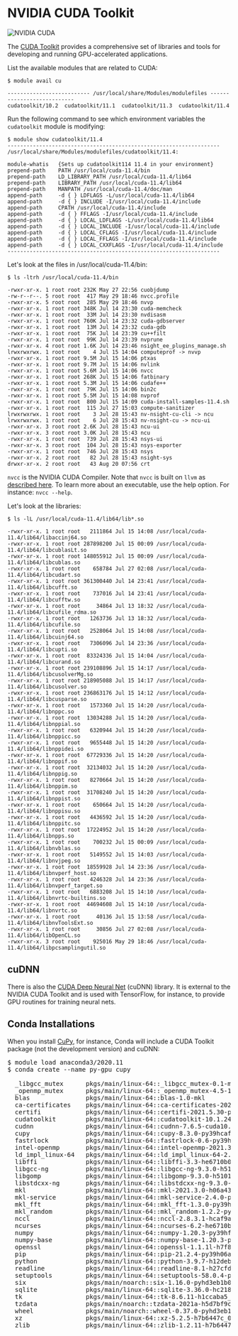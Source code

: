 # NVIDIA CUDA Toolkit

![NVIDIA CUDA](hhttps://en.wikipedia.org/wiki/File:Nvidia_CUDA_Logo.jpg)

The [CUDA Toolkit](https://developer.nvidia.com/cuda-toolkit) provides a comprehensive set of libraries and tools for developing and running GPU-accelerated applications.

List the available modules that are related to CUDA:

```
$ module avail cu

-------------------------- /usr/local/share/Modules/modulefiles ---------------------------
cudatoolkit/10.2  cudatoolkit/11.1  cudatoolkit/11.3  cudatoolkit/11.4
```

Run the following command to see which environment variables the `cudatoolkit` module is modifying:

```
$ module show cudatoolkit/11.4
-------------------------------------------------------------------
/usr/local/share/Modules/modulefiles/cudatoolkit/11.4:

module-whatis   {Sets up cudatoolkit114 11.4 in your environment}
prepend-path    PATH /usr/local/cuda-11.4/bin
prepend-path    LD_LIBRARY_PATH /usr/local/cuda-11.4/lib64
prepend-path    LIBRARY_PATH /usr/local/cuda-11.4/lib64
prepend-path    MANPATH /usr/local/cuda-11.4/doc/man
append-path     -d { } LDFLAGS -L/usr/local/cuda-11.4/lib64
append-path     -d { } INCLUDE -I/usr/local/cuda-11.4/include
append-path     CPATH /usr/local/cuda-11.4/include
append-path     -d { } FFLAGS -I/usr/local/cuda-11.4/include
append-path     -d { } LOCAL_LDFLAGS -L/usr/local/cuda-11.4/lib64
append-path     -d { } LOCAL_INCLUDE -I/usr/local/cuda-11.4/include
append-path     -d { } LOCAL_CFLAGS -I/usr/local/cuda-11.4/include
append-path     -d { } LOCAL_FFLAGS -I/usr/local/cuda-11.4/include
append-path     -d { } LOCAL_CXXFLAGS -I/usr/local/cuda-11.4/include
-------------------------------------------------------------------
```

Let's look at the files in /usr/local/cuda-11.4/bin:

```
$ ls -ltrh /usr/local/cuda-11.4/bin

-rwxr-xr-x. 1 root root 232K May 27 22:56 cuobjdump
-rw-r--r--. 5 root root  417 May 29 18:46 nvcc.profile
-rwxr-xr-x. 5 root root  285 May 29 18:46 nvvp
-rwxr-xr-x. 1 root root 348K Jul 14 23:30 cuda-memcheck
-rwxr-xr-x. 1 root root  33M Jul 14 23:30 nvdisasm
-rwxr-xr-x. 1 root root 760K Jul 14 23:32 cuda-gdbserver
-rwxr-xr-x. 1 root root  13M Jul 14 23:32 cuda-gdb
-rwxr-xr-x. 1 root root  75K Jul 14 23:39 cu++filt
-rwxr-xr-x. 1 root root  99K Jul 14 23:39 nvprune
-rwxr-xr-x. 4 root root 1.6K Jul 14 23:46 nsight_ee_plugins_manage.sh
lrwxrwxrwx. 1 root root    4 Jul 15 14:04 computeprof -> nvvp
-rwxr-xr-x. 1 root root 9.5M Jul 15 14:06 ptxas
-rwxr-xr-x. 1 root root 9.7M Jul 15 14:06 nvlink
-rwxr-xr-x. 1 root root 5.6M Jul 15 14:06 nvcc
-rwxr-xr-x. 1 root root 268K Jul 15 14:06 fatbinary
-rwxr-xr-x. 1 root root 5.3M Jul 15 14:06 cudafe++
-rwxr-xr-x. 1 root root  79K Jul 15 14:06 bin2c
-rwxr-xr-x. 1 root root 5.5M Jul 15 14:08 nvprof
-rwxr-xr-x. 1 root root  800 Jul 15 14:09 cuda-install-samples-11.4.sh
-rwxr-xr-x. 1 root root  115 Jul 27 15:03 compute-sanitizer
lrwxrwxrwx. 1 root root    3 Jul 28 15:43 nv-nsight-cu-cli -> ncu
lrwxrwxrwx. 1 root root    6 Jul 28 15:43 nv-nsight-cu -> ncu-ui
-rwxr-xr-x. 3 root root 2.6K Jul 28 15:43 ncu-ui
-rwxr-xr-x. 3 root root 3.0K Jul 28 15:43 ncu
-rwxr-xr-x. 1 root root  739 Jul 28 15:43 nsys-ui
-rwxr-xr-x. 3 root root  104 Jul 28 15:43 nsys-exporter
-rwxr-xr-x. 1 root root  746 Jul 28 15:43 nsys
-rwxr-xr-x. 2 root root   82 Jul 28 15:43 nsight-sys
drwxr-xr-x. 2 root root   43 Aug 20 07:56 crt
```

`nvcc` is the NVIDIA CUDA Compiler. Note that `nvcc` is built on `llvm` as [described here](https://developer.nvidia.com/cuda-llvm-compiler). To learn more about an executable, use the help option. For instance: `nvcc --help`.


Let's look at the libraries:

```
$ ls -lL /usr/local/cuda-11.4/lib64/lib*.so

-rwxr-xr-x. 1 root root   2111864 Jul 15 14:08 /usr/local/cuda-11.4/lib64/libaccinj64.so
-rwxr-xr-x. 1 root root 287898200 Jul 15 00:09 /usr/local/cuda-11.4/lib64/libcublasLt.so
-rwxr-xr-x. 1 root root 148055912 Jul 15 00:09 /usr/local/cuda-11.4/lib64/libcublas.so
-rwxr-xr-x. 1 root root    658784 Jul 27 02:08 /usr/local/cuda-11.4/lib64/libcudart.so
-rwxr-xr-x. 1 root root 361300440 Jul 14 23:41 /usr/local/cuda-11.4/lib64/libcufft.so
-rwxr-xr-x. 1 root root    737016 Jul 14 23:41 /usr/local/cuda-11.4/lib64/libcufftw.so
-rwxr-xr-x. 1 root root     34864 Jul 13 18:32 /usr/local/cuda-11.4/lib64/libcufile_rdma.so
-rwxr-xr-x. 1 root root   1263736 Jul 13 18:32 /usr/local/cuda-11.4/lib64/libcufile.so
-rwxr-xr-x. 1 root root   2528064 Jul 15 14:08 /usr/local/cuda-11.4/lib64/libcuinj64.so
-rwxr-xr-x. 1 root root   7306096 Jul 14 23:36 /usr/local/cuda-11.4/lib64/libcupti.so
-rwxr-xr-x. 1 root root  83324336 Jul 15 14:04 /usr/local/cuda-11.4/lib64/libcurand.so
-rwxr-xr-x. 1 root root 239108896 Jul 15 14:17 /usr/local/cuda-11.4/lib64/libcusolverMg.so
-rwxr-xr-x. 1 root root 218905088 Jul 15 14:17 /usr/local/cuda-11.4/lib64/libcusolver.so
-rwxr-xr-x. 1 root root 236863176 Jul 15 14:12 /usr/local/cuda-11.4/lib64/libcusparse.so
-rwxr-xr-x. 1 root root   1573360 Jul 15 14:20 /usr/local/cuda-11.4/lib64/libnppc.so
-rwxr-xr-x. 1 root root  13034288 Jul 15 14:20 /usr/local/cuda-11.4/lib64/libnppial.so
-rwxr-xr-x. 1 root root   6320944 Jul 15 14:20 /usr/local/cuda-11.4/lib64/libnppicc.so
-rwxr-xr-x. 1 root root   9655448 Jul 15 14:20 /usr/local/cuda-11.4/lib64/libnppidei.so
-rwxr-xr-x. 1 root root  67729336 Jul 15 14:20 /usr/local/cuda-11.4/lib64/libnppif.so
-rwxr-xr-x. 1 root root  32134032 Jul 15 14:20 /usr/local/cuda-11.4/lib64/libnppig.so
-rwxr-xr-x. 1 root root   8270664 Jul 15 14:20 /usr/local/cuda-11.4/lib64/libnppim.so
-rwxr-xr-x. 1 root root  31708240 Jul 15 14:20 /usr/local/cuda-11.4/lib64/libnppist.so
-rwxr-xr-x. 1 root root    650664 Jul 15 14:20 /usr/local/cuda-11.4/lib64/libnppisu.so
-rwxr-xr-x. 1 root root   4436592 Jul 15 14:20 /usr/local/cuda-11.4/lib64/libnppitc.so
-rwxr-xr-x. 1 root root  17224952 Jul 15 14:20 /usr/local/cuda-11.4/lib64/libnpps.so
-rwxr-xr-x. 1 root root    700232 Jul 15 00:09 /usr/local/cuda-11.4/lib64/libnvblas.so
-rwxr-xr-x. 1 root root   5149552 Jul 15 14:03 /usr/local/cuda-11.4/lib64/libnvjpeg.so
-rwxr-xr-x. 1 root root  18559928 Jul 14 23:36 /usr/local/cuda-11.4/lib64/libnvperf_host.so
-rwxr-xr-x. 1 root root   4246328 Jul 14 23:36 /usr/local/cuda-11.4/lib64/libnvperf_target.so
-rwxr-xr-x. 1 root root   6883208 Jul 15 14:10 /usr/local/cuda-11.4/lib64/libnvrtc-builtins.so
-rwxr-xr-x. 1 root root  44694608 Jul 15 14:10 /usr/local/cuda-11.4/lib64/libnvrtc.so
-rwxr-xr-x. 1 root root     40136 Jul 15 13:58 /usr/local/cuda-11.4/lib64/libnvToolsExt.so
-rwxr-xr-x. 1 root root     30856 Jul 27 02:08 /usr/local/cuda-11.4/lib64/libOpenCL.so
-rwxr-xr-x. 3 root root    925016 May 29 18:46 /usr/local/cuda-11.4/lib64/libpcsamplingutil.so
```

## cuDNN

There is also the [CUDA Deep Neural Net](https://developer.nvidia.com/cudnn) (cuDNN) library. It is external to the NVIDIA CUDA Toolkit and is used with TensorFlow, for instance, to provide GPU routines for training neural nets.

## Conda Installations

When you install [CuPy](https://cupy.dev), for instance, Conda will include a CUDA Toolkit package (not the development version) and cuDNN:

<pre>
$ module load anaconda3/2020.11
$ conda create --name py-gpu cupy

  _libgcc_mutex      pkgs/main/linux-64::_libgcc_mutex-0.1-main
  _openmp_mutex      pkgs/main/linux-64::_openmp_mutex-4.5-1_gnu
  blas               pkgs/main/linux-64::blas-1.0-mkl
  ca-certificates    pkgs/main/linux-64::ca-certificates-2021.9.30-h06a4308_1
  certifi            pkgs/main/linux-64::certifi-2021.5.30-py39h06a4308_0
  cudatoolkit        pkgs/main/linux-64::cudatoolkit-10.1.243-h6bb024c_0
  cudnn              pkgs/main/linux-64::cudnn-7.6.5-cuda10.1_0
  cupy               pkgs/main/linux-64::cupy-8.3.0-py39hcaf9a05_0
  fastrlock          pkgs/main/linux-64::fastrlock-0.6-py39h2531618_0
  intel-openmp       pkgs/main/linux-64::intel-openmp-2021.3.0-h06a4308_3350
  ld_impl_linux-64   pkgs/main/linux-64::ld_impl_linux-64-2.35.1-h7274673_9
  libffi             pkgs/main/linux-64::libffi-3.3-he6710b0_2
  libgcc-ng          pkgs/main/linux-64::libgcc-ng-9.3.0-h5101ec6_17
  libgomp            pkgs/main/linux-64::libgomp-9.3.0-h5101ec6_17
  libstdcxx-ng       pkgs/main/linux-64::libstdcxx-ng-9.3.0-hd4cf53a_17
  mkl                pkgs/main/linux-64::mkl-2021.3.0-h06a4308_520
  mkl-service        pkgs/main/linux-64::mkl-service-2.4.0-py39h7f8727e_0
  mkl_fft            pkgs/main/linux-64::mkl_fft-1.3.0-py39h42c9631_2
  mkl_random         pkgs/main/linux-64::mkl_random-1.2.2-py39h51133e4_0
  nccl               pkgs/main/linux-64::nccl-2.8.3.1-hcaf9a05_0
  ncurses            pkgs/main/linux-64::ncurses-6.2-he6710b0_1
  numpy              pkgs/main/linux-64::numpy-1.20.3-py39hf144106_0
  numpy-base         pkgs/main/linux-64::numpy-base-1.20.3-py39h74d4b33_0
  openssl            pkgs/main/linux-64::openssl-1.1.1l-h7f8727e_0
  pip                pkgs/main/linux-64::pip-21.2.4-py39h06a4308_0
  python             pkgs/main/linux-64::python-3.9.7-h12debd9_1
  readline           pkgs/main/linux-64::readline-8.1-h27cfd23_0
  setuptools         pkgs/main/linux-64::setuptools-58.0.4-py39h06a4308_0
  six                pkgs/main/noarch::six-1.16.0-pyhd3eb1b0_0
  sqlite             pkgs/main/linux-64::sqlite-3.36.0-hc218d9a_0
  tk                 pkgs/main/linux-64::tk-8.6.11-h1ccaba5_0
  tzdata             pkgs/main/noarch::tzdata-2021a-h5d7bf9c_0
  wheel              pkgs/main/noarch::wheel-0.37.0-pyhd3eb1b0_1
  xz                 pkgs/main/linux-64::xz-5.2.5-h7b6447c_0
  zlib               pkgs/main/linux-64::zlib-1.2.11-h7b6447c_3
</pre>
